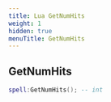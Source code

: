 ```yaml
---
title: Lua GetNumHits
weight: 1
hidden: true
menuTitle: GetNumHits
---
```

## GetNumHits
```lua
spell:GetNumHits(); -- int
```